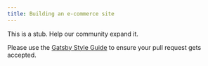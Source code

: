 ```yaml
---
title: Building an e-commerce site
---
```


This is a stub. Help our community expand it.

Please use the [Gatsby Style Guide](/contributing/gatsby-style-guide/) to ensure your
pull request gets accepted.
